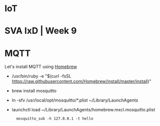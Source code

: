 # IoT

# SVA IxD | Week 9


# MQTT

Let's install MQTT using [Homebrew](http://brew.sh/)

- /usr/bin/ruby -e "$(curl -fsSL https://raw.githubusercontent.com/Homebrew/install/master/install)"
- brew install mosquitto
- ln -sfv /usr/local/opt/mosquitto/*.plist ~/Library/LaunchAgents
- launchctl load ~/Library/LaunchAgents/homebrew.mxcl.mosquitto.plist



		mosquitto_sub -h 127.0.0.1 -t hello



